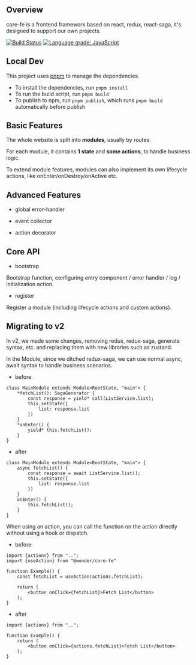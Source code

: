 ## Overview

core-fe is a frontend framework based on react, redux, react-saga, it's designed to support our own projects.

[![Build Status](https://github.com/neowu/core-fe-project/workflows/build/badge.svg)](https://github.com/neowu/core-fe-project/actions)
[![Language grade: JavaScript](https://img.shields.io/lgtm/grade/javascript/g/neowu/core-fe-project.svg?logo=lgtm&logoWidth=18)](https://lgtm.com/projects/g/neowu/core-fe-project/context:javascript)

## Local Dev

This project uses [pnpm](https://pnpm.io/) to manage the dependencies.

- To install the dependencies, run `pnpm install`
- To run the build script, run `pnpm build`
- To publish to npm, run `pnpm publish`, which runs `pnpm build` automatically before publish

## Basic Features

The whole website is split into **modules**, usually by routes.

For each module, it contains **1 state** and **some actions**, to handle business logic.

To extend module features, modules can also implement its own lifecycle actions, like onEnter/onDestroy/onActive etc.

## Advanced Features

- global error-handler

- event collector

- action decorator

## Core API

- bootstrap

Bootstrap function, configuring entry component / error handler / log / initialization action.

- register

Register a module (including lifecycle actions and custom actions).

## Migrating to v2
In v2, we made some changes, removing redux, redux-saga, generate syntax, etc. and replacing them with new libraries such as zustand.

In the Module, since we ditched redux-saga, we can use normal async, await syntax to handle business scenarios.
- before
```
class MainModule extends Module<RootState, "main"> {
    *fetchList(): SagaGenerator {
        const response = yield* call(ListService.list);
        this.setState({
            list: response.list
        })
    }
    *onEnter() {
        yield* this.fetchList();
    }
}
```
- after 
```
class MainModule extends Module<RootState, "main"> {
    async fetchList() {
        const response = await ListService.list();
        this.setState({
            list: response.list
        })
    }
    onEnter() {
        this.fetchList();
    }
}
```
When using an action, you can call the function on the action directly without using a hook or dispatch.
- before
```
import {actions} from "..";
import {useAction} from "@wonder/core-fe"

function Example() {
    const fetchList = useAction(actions.fetchList);

    return (
        <button onClick={fetchList}>Fetch List</button>
    );
}
```
- after
```
import {actions} from "..";

function Example() {
    return (
        <button onClick={actions.fetchList}>Fetch List</button>
    );
}
```
